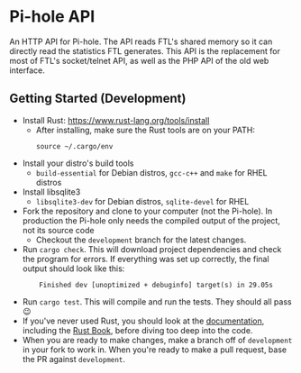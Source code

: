 # Pi-hole API

An HTTP API for Pi-hole.
The API reads FTL's shared memory so it can directly read the statistics FTL
generates. This API is the replacement for most of FTL's socket/telnet API, as
well as the PHP API of the old web interface.

## Getting Started (Development)

- Install Rust: https://www.rust-lang.org/tools/install
    - After installing, make sure the Rust tools are on your PATH:
      ```
      source ~/.cargo/env
      ```
- Install your distro's build tools
    - `build-essential` for Debian distros, `gcc-c++` and `make` for RHEL
      distros
- Install libsqlite3
    - `libsqlite3-dev` for Debian distros, `sqlite-devel` for RHEL
- Fork the repository and clone to your computer (not the Pi-hole). In
  production the Pi-hole only needs the compiled output of the project, not its
  source code
    - Checkout the `development` branch for the latest changes.
- Run `cargo check`. This will download project dependencies and check the
  program for errors. If everything was set up correctly, the final output
  should look like this:
  ```
      Finished dev [unoptimized + debuginfo] target(s) in 29.05s
  ```
- Run `cargo test`. This will compile and run the tests. They should all pass
  :wink:
- If you've never used Rust, you should look at the [documentation][Rust Docs],
  including the [Rust Book], before diving too deep into the code.
- When you are ready to make changes, make a branch off of `development` in your
  fork to work in. When you're ready to make a pull request, base the PR against
  `development`.

[Rust Docs]: https://www.rust-lang.org/learn
[Rust Book]: https://doc.rust-lang.org/book/
